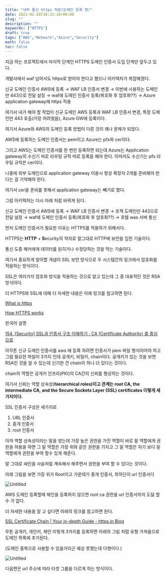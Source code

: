 ```yaml
---
title: "내부 통신 https 적용(도메인 등록 편)"
date: 2022-02-28T18:32:10+09:00
slug: ""
description: ""
keywords: ["HTTPS"]
draft: true
tags: ["AWS","Network","Azure","Security"]
math: false
toc: false
---
```


지금 하는 프로젝트에서 마지막 단계인 HTTPS 도메인 인증서 도입 단계만 앞두고 있다.

개발사에서 waf 넘어서도 https로 받아야 한다고 했으니 아키텍처가 복잡해졌다.

신규 도메인 인증서 AWS에 등록 → WAF LB 인증서 변경 → 이번에 사용하는 도메인만 443으로 전달 설정 → waf에 도메인 인증서 등록(복호화 후 암호화??) → Azure application gateway에 https 적용

여기서 내가 해야 할 작업이 신규 도메인 AWS 등록과 WAF LB 인증서 변경, 특정 도메인만 443 호출(가장 어려웠음), Azure GW에 등록이다.

여기서  Azure와 AWS의 도메인 등록 방법이 다른 것이 꽤나 문제가 되었다. 

AWS에 등록하는 도메인 인증서는 pem이고 Azure는 pfx와 cer이다. 

그리고 AWS는 도메인 인증서를 한 번만 등록하면 되는데 Azure는 Application gateway의 수신기 따로 라우팅 규칙 따로 등록을 해야 한다. 이마저도 수신기는 pfx 라우팅 규칙은 cer이다.

나중에 외부 도메인으로 application gateway 이용시 항상 확장자 2개를 준비해야 한다는 걸 기억해야 한다.

여기서 cer을 준비를 못해서 application gateway는 빼기로 했다.

그럼 아키텍처는 다시 아래 처럼 바뀌게 된다.

신규 도메인 인증서 AWS에 등록 → WAF LB 인증서 변경 → 프젝 도메인만 443으로 전달 설정 → waf에 도메인 인증서 등록(복호화 후 암호화??) → 호텔 was 서버 통신

먼저 도메인 인증서가 필요한 이유는 HTTPS를 적용하기 위해서다. 

HTTPS는  **HTTP** + **S**ecurity의 약자로 말그대로 HTTP에 보안을 입힌 기술이다.

통신 도중 해커에게 데이터를 읽히거나 수정당하는 것을 막는 기술이다.

여기서 중요하게 알아할 개념이 SSL 보안 방식으로 두 시스템간의 링크에서 암호화를 적용하는 방식이다. 

SSL은 여러가지 암호화 방식을 적용하는 것으로 알고 있는데 그 중 대표적인 것은 RSA 방식이다.

더 HTTPS와 SSL에 대해 더 자세한 내용은 아래 링크를 참고하면 된다.

[What is https](https://www.tutorialsteacher.com/https/what-is-https)

[How HTTPS works](https://www.youtube.com/watch?v=w0QbnxKRD0w)

한국어 설명

[154. [Security] SSL과 인증서 구조 이해하기 : CA (Certificate Authority) 를 중심으로](https://m.blog.naver.com/alice_k106/221468341565)

아무튼 신규 도메인 인증서를 aws 에 등록 하려면 인증서가 pem 파일 형식이어야 하고 그럼 필요한 파일이 3가지 인데 공개키, 비밀키, chain이다. 공개키가 있는 것을 보면 RSA인 것을 알 수 있는데 신기한 건 chain이 하나 더 있다는 것이다.

chain의 역할은 공개키 인프라(PKI)의 CA간의 신뢰를 형성하는 것이다.

여기서 신뢰는 역할 상속성(**hierarchical roles)이고 관계는 root CA, the intermediate CA, and the Secure Sockets Layer (SSL) certificates 이렇게 세가지이다.**

SSL 인증서 구성은 세가지로 

1. URL 인증서
2. 중개 인증서
3. root 인증서

아까 역할 상속성이라는 말을 썼는데 가장 높은 권한을 가진 역할이 바로 밑 역할에게 권한을 허용을 하면 그 밑 역할은 가장 위와 같은 권한을 가지고 그 밑 역할은 자기 보다 밑 역할에게 권한을 부여 할수 있게 해준다.

말 그대로 싸인을 사슬처럼 계속해서 해주면서 권한을 부여 할 수 있다는 것이다.

아래 그림을 보면 가장 위가 Root이고 가운데가 중개 인증서, 최하단이 url 인증서다

![Untitled](/img/inside_network_https/Untitled.png)

AWS 도메인 등록할때 체인을 등록하지 않으면 root ca 권한을 url 인증서까지 도달 할 수 가 없다.

더 자세한 내용을 알 고 싶다면 아래의 링크를 참고하면 된다.

[SSL Certificate Chain | Your in-depth Guide - https.in Blog](https://www.https.in/blog/ssl-certificate-chain/#:~:text=What%20is%20SSL%20Certificate%20Chain,Sockets%20Layer%20(SSL)%20certificates)

무튼 공개키, 개인키, 체인 이렇게 3가지를 등록하면 아래의 그림 처럼 유형 가져옴으로 도메인 목록에 추가된다.

(도메인 중복으로 사용할 수 있을거라곤 예상 못했는데 다행이다.)

![Untitled](/img/inside_network_https/Untitled%201.png)

다음편은 url 주소에 따라 타겟 그룹을 다르게 하는 방식이다.